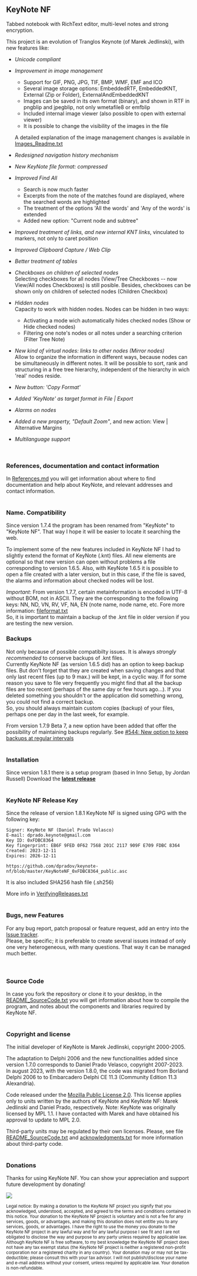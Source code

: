 ## KeyNote NF

Tabbed notebook with RichText editor, multi-level notes and strong encryption. 


This project is an evolution of Tranglos Keynote (of Marek Jedlinski), with new features like: 

 * *Unicode compliant*  

 * *Improvement in image management*
   * Support for GIF, PNG, JPG, TIF, BMP, WMF, EMF and ICO   
   * Several image storage options: EmbeddedRTF, EmbeddedKNT, External (Zip or Folder), ExternalAndEmbeddedKNT
   * Images can be saved in its own format (binary), and shown in RTF in pngblip and jpegblip, not only wmetafile8 or emfblip
   * Included internal image viewer (also possible to open with external viewer)
   * It is possible to change the visibility of the images in the file

   A detailed explanation of the image management changes is available in [Images_Readme.txt](doc/Images_Readme.txt)

 * *Redesigned navigation history mechanism*

 * *New KeyNote file format: compressed*

 * *Improved Find All* <br>
   * Search is now much faster
   * Excerpts from the note of the matches found are displayed, where the searched words are highlighted
   * The treatment of the options 'All the words' and 'Any of the words' is extended
   * Added new option: "Current node and subtree"
 
 * *Improved treatment of links, and new internal KNT links*, vinculated to markers, not only to caret position
 
 * *Improved Clipboard Capture / Web Clip* 

 * *Better treatment of tables*  
 
 * *Checkboxes on children of selected nodes* <br>
    Selecting checkboxes for all nodes (View/Tree Checkboxes -- now View/All nodes Checkboxes) is still posible. Besides, checkboxes can be shown only on children of selected nodes (Children Checkbox)

 * *Hidden nodes* <br> Capacity to work with hidden nodes. Nodes can be hidden in two ways:
   * Activating a mode wich automatically hides checked nodes (Show or Hide checked nodes)
   * Filtering one note's nodes or all notes under a searching criterion (Filter Tree Note)

 * *New kind of virtual nodes: links to other nodes (Mirror nodes)* <br>
     Allow to organize the information in different ways, because nodes can be simultaneously in different notes. It will be possible to sort, rank and structuring in a free tree hierarchy, independent of the hierarchy in wich 'real' nodes reside.  	 

 * *New button: 'Copy Format'*

 * *Added 'KeyNote' as target format in File | Export*

 * *Alarms on nodes*  

 * *Added a new property, "Default Zoom"*, and new action: View | Alternative Margins

 * *Multilanguage support*  
<br>

### References, documentation and contact information
In [References.md](doc/References.md) you will get information about where to find documentation and help about KeyNote, and 
relevant addresses and contact information.
<br><br>

### Name. Compatibility
Since version 1.7.4 the program has been renamed from "KeyNote" to "KeyNote NF". That way I hope it will be easier to locate it searching the web.

To implement some of the new features included in KeyNote NF I had to slightly extend the format of KeyNote (.knt) files. All new elements are optional so that new version can open without problems a file corresponding to version 1.6.5.
Also, with KeyNote 1.6.5 it is possible to open a file created with a later version, but in this case, if the file is saved, the alarms and information about checked nodes will be lost.

_Important_: From version 1.7.7, certain metainformation is encoded in UTF-8 without BOM, not in ASCII. They are the corresponding to the following keys: NN, ND, VN, RV, VF, NA, EN  (note name, node name, etc. Fore more information: [fileformat.txt](doc/kn_fileformat/fileformat.txt)  
So, it is important to maintain a backup of the .knt file in older version if you are testing the new version.
<br>
### Backups
Not only because of possible compatibilty issues. It is always *strongly recommended* to conserve backups of .knt files.  
Currently KeyNote NF (as version 1.6.5 did) has an option to keep backup files. But don't forget that they are created when saving changes and that only last recent files (up to 9 max.) will be kept, in a cyclic way. If for some reason you save to file very frequently you might find that all the backup files are too recent (perhaps of the same day or few hours ago...). If you deleted something you shouldn't or the application did something wrong, you could not find a correct backup.  
So, you should always maintain custom copies (backup) of your files, perhaps one per day in the last week, for example.

From version 1.7.9 Beta 7, a new option have been added that offer the possibility of maintaining backups regularly. See [#544: New option to keep backups at regular intervals](https://github.com/dpradov/keynote-nf/issues/544)
<br><br>

### Installation
Since version 1.8.1 there is a setup program (based in Inno Setup, by Jordan Russell)
Download the <b>[latest release](https://github.com/dpradov/keynote-nf/releases/latest)</b>
<br><br>

### KeyNote NF Release Key
Since the release of version 1.8.1 KeyNote NF is signed using GPG with the following key:

    Signer: KeyNote NF (Daniel Prado Velasco)
    E-mail: dprado.keynote@gmail.com
    Key ID: 0xFDBC8364
    Key fingerprint: EB6F 9FED 0F62 7568 201C 2117 909F E709 FDBC 8364
    Created: 2023-12-11
    Expires: 2026-12-11
	
    https://github.com/dpradov/keynote-nf/blob/master/KeyNoteNF_0xFDBC8364_public.asc

It is also included SHA256 hash file (.sh256)

More info in [VerifyingReleases.txt](doc/VerifyingReleases.txt)
<br><br>

### Bugs, new Features
For any bug report, patch proposal or feature request, add an entry into the [Issue tracker](https://github.com/dpradov/keynote-nf/issues).  
Please, be specific; it is preferable to create several issues instead of only one very 
heterogeneous, with many questions. That way it can be managed much better.  
<br><br>

### Source Code
In case you fork the repository or clone it to your desktop, in the [README_SourceCode.txt](doc/README_SourceCode.txt) you will get information about how to compile the program, and notes about the components and libraries required by KeyNote NF.
<br><br>

### Copyright and license
The initial developer of KeyNote is Marek Jedlinski, copyright 2000-2005.  

The adaptation to Delphi 2006 and the new functionalities added since version 1.7.0 corresponds to Daniel Prado Velasco, copyright 2007-2023.  
In august 2023, with the version 1.8.0, the code was migrated from Borland Delphi 2006 to to Embarcadero Delphi CE 11.3 (Community Edition 11.3  Alexandria).

Code released under the [Mozilla Public License 2.0](./LICENSE.txt). This license applies only to units written by the authors of KeyNote and KeyNote NF: Marek Jedlinski and Daniel Prado, respectively.
Note: KeyNote was originally licensed by MPL 1.1. I have contacted with Marek and have obtained his approval to update to MPL 2.0.

Third-party units may be regulated by their own licenses.
Please, see file [README_SourceCode.txt](doc/README_SourceCode.txt) and [acknowledgments.txt](doc/acknowledgments.txt) for more information about third-party code.
<br><br>

### Donations
Thanks for using KeyNote NF. You can show your appreciation and support future development by donating!

[![](https://www.paypalobjects.com/en_US/i/btn/btn_donateCC_LG.gif)](https://www.paypal.com/donate/?hosted_button_id=PZB5EZS3V7VY4)

<sup>Legal notice: By making a donation to the KeyNote NF project you signify that you acknowledged, understood, accepted, and agreed to the terms and conditions contained in this notice. Your donation to the KeyNote NF project is voluntary and is not a fee for any services, goods, or advantages, and making this donation does not entitle you to any services, goods, or advantages. I have the right to  use the money you donate to the KeyNote NF project in any lawful way and for any lawful purpose I see fit and I are not obligated to disclose the way and purpose to any party unless required by applicable law. Although KeyNote NF is free software, to my best knowledge the KeyNote NF project does not have any tax exempt status (the KeyNote NF project is neither a registered non-profit corporation nor a registered charity in any country). Your donation may or may not be tax-deductible; please consult this with your tax advisor. I will not publish/disclose your name and e-mail address without your consent, unless required by applicable law. Your donation is non-refundable.</sup>
